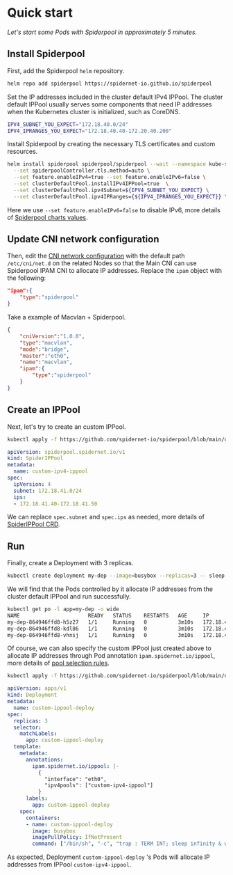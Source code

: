 # Quick start

*Let's start some Pods with Spiderpool in approximately 5 minutes.*

## Install Spiderpool

First, add the Spiderpool `helm` repository.

```bash
helm repo add spiderpool https://spidernet-io.github.io/spiderpool
```

Set the IP addresses included in the cluster default IPv4 IPPool. The cluster default IPPool usually serves some components that need IP addresses when the Kubernetes cluster is initialized, such as CoreDNS.

```bash
IPV4_SUBNET_YOU_EXPECT="172.18.40.0/24"
IPV4_IPRANGES_YOU_EXPECT="172.18.40.40-172.20.40.200"
```

Install Spiderpool by creating the necessary TLS certificates and custom resources.

```bash
helm install spiderpool spiderpool/spiderpool --wait --namespace kube-system \
  --set spiderpoolController.tls.method=auto \
  --set feature.enableIPv4=true --set feature.enableIPv6=false \
  --set clusterDefaultPool.installIPv4IPPool=true  \
  --set clusterDefaultPool.ipv4Subnet=${IPV4_SUBNET_YOU_EXPECT} \
  --set clusterDefaultPool.ipv4IPRanges={${IPV4_IPRANGES_YOU_EXPECT}} \
```

Here we use `--set feature.enableIPv6=false` to disable IPv6, more details of [Spiderpool charts values](https://github.com/spidernet-io/spiderpool/blob/main/charts/spiderpool/README.md#parameters).

## Update CNI network configuration

Then, edit the [CNI network configuration](https://www.cni.dev/docs/spec/#section-1-network-configuration-format) with the default path `/etc/cni/net.d` on the related Nodes so that the Main CNI can use Spiderpool IPAM CNI to allocate IP addresses. Replace the `ipam` object with the following:

```json
"ipam":{
    "type":"spiderpool"
}
```

Take a example of Macvlan + Spiderpool.

```json
{
    "cniVersion":"1.0.0",
    "type":"macvlan",
    "mode":"bridge",
    "master":"eth0",
    "name":"macvlan",
    "ipam":{
        "type":"spiderpool"
    }
}
```

## Create an IPPool

Next, let's try to create an custom IPPool.

```bash
kubectl apply -f https://github.com/spidernet-io/spiderpool/blob/main/docs/example/basic/custom-ipv4-ippool.yaml
```

```yaml
apiVersion: spiderpool.spidernet.io/v1
kind: SpiderIPPool
metadata:
  name: custom-ipv4-ippool
spec:
  ipVersion: 4
  subnet: 172.18.41.0/24
  ips:
  - 172.18.41.40-172.18.41.50
```

We can replace `spec.subnet` and `spec.ips` as needed, more details of [SpiderIPPool CRD](https://github.com/spidernet-io/spiderpool/blob/main/docs/concepts/spiderippool.md).

## Run

Finally, create a Deployment with 3 replicas.

```bash
kubectl create deployment my-dep --image=busybox --replicas=3 -- sleep infinity
```

We will find that the Pods controlled by it allocate IP addresses from the cluster default IPPool and run successfully.

```bash
kubectl get po -l app=my-dep -o wide
NAME                      READY   STATUS    RESTARTS   AGE     IP              NODE            NOMINATED NODE   READINESS GATES
my-dep-864946ffd8-h5z27   1/1     Running   0          3m10s   172.18.40.42    spider-worker   <none>           <none>
my-dep-864946ffd8-kdl86   1/1     Running   0          3m10s   172.18.40.200   spider-worker   <none>           <none>
my-dep-864946ffd8-vhnsj   1/1     Running   0          3m10s   172.18.40.38    spider-worker   <none>           <none>
```

Of course, we can also specify the custom IPPool just created above to allocate IP addresses through Pod annotation `ipam.spidernet.io/ippool`, more details of [pool selection rules](TODO).

```bash
kubectl apply -f https://github.com/spidernet-io/spiderpool/blob/main/docs/example/basic/custom-ippool.deploy.yaml
```

```yaml
apiVersion: apps/v1
kind: Deployment
metadata:
  name: custom-ippool-deploy
spec:
  replicas: 3
  selector:
    matchLabels:
      app: custom-ippool-deploy
  template:
    metadata:
      annotations:
        ipam.spidernet.io/ippool: |-
          {
            "interface": "eth0",
            "ipv4pools": ["custom-ipv4-ippool"]
          }
      labels:
        app: custom-ippool-deploy
    spec:
      containers:
      - name: custom-ippool-deploy
        image: busybox
        imagePullPolicy: IfNotPresent
        command: ["/bin/sh", "-c", "trap : TERM INT; sleep infinity & wait"]
```

As expected, Deployment `custom-ippool-deploy` 's Pods will allocate IP addresses from IPPool `custom-ipv4-ippool`.
